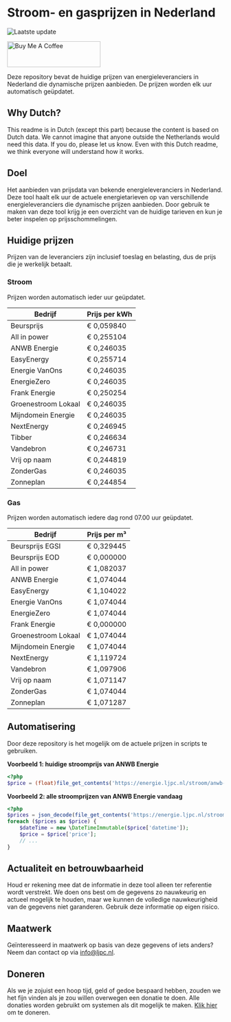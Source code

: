 # Stroom- en gasprijzen in Nederland

![Laatste update](https://img.shields.io/badge/laatste%20update-2023--12--19%2023%3A00%20CET-brightgreen)

<a href="https://www.buymeacoffee.com/Lars-" target="_blank"><img src="https://cdn.buymeacoffee.com/buttons/v2/default-orange.png" alt="Buy Me A Coffee" height="60" style="height: 60px !important;width: 217px !important;" ></a>

Deze repository bevat de huidige prijzen van energieleveranciers in Nederland die dynamische prijzen aanbieden. De prijzen worden elk uur automatisch geüpdatet.

## Why Dutch?

This readme is in Dutch (except this part) because the content is based on Dutch data. We cannot imagine that anyone outside the Netherlands would need this data. If you do, please let us know. Even with this Dutch readme, we think
everyone will understand how it works.

## Doel

Het aanbieden van prijsdata van bekende energieleveranciers in Nederland. Deze tool haalt elk uur de actuele energietarieven op van verschillende energieleveranciers die dynamische prijzen aanbieden. Door gebruik te maken van deze tool
krijg je een overzicht van de huidige tarieven en kun je beter inspelen op prijsschommelingen.

## Huidige prijzen

Prijzen van de leveranciers zijn inclusief toeslag en belasting, dus de prijs die je werkelijk betaalt.

### Stroom

Prijzen worden automatisch ieder uur geüpdatet.

 Bedrijf | Prijs per kWh 
---------|---------------
Beursprijs | € 0,059840
All in power | € 0,255104
ANWB Energie | € 0,246035
EasyEnergy | € 0,255714
Energie VanOns | € 0,246035
EnergieZero | € 0,246035
Frank Energie | € 0,250254
Groenestroom Lokaal | € 0,246035
Mijndomein Energie | € 0,246035
NextEnergy | € 0,246945
Tibber | € 0,246634
Vandebron | € 0,246731
Vrij op naam | € 0,244819
ZonderGas | € 0,246035
Zonneplan | € 0,244854


### Gas

Prijzen worden automatisch iedere dag rond 07.00 uur geüpdatet.

 Bedrijf | Prijs per m³ 
---------|--------------
Beursprijs EGSI | € 0,329445
Beursprijs EOD | € 0,000000
All in power | € 1,082037
ANWB Energie | € 1,074044
EasyEnergy | € 1,104022
Energie VanOns | € 1,074044
EnergieZero | € 1,074044
Frank Energie | € 0,000000
Groenestroom Lokaal | € 1,074044
Mijndomein Energie | € 1,074044
NextEnergy | € 1,119724
Vandebron | € 1,097906
Vrij op naam | € 1,071147
ZonderGas | € 1,074044
Zonneplan | € 1,071287


## Automatisering

Door deze repository is het mogelijk om de actuele prijzen in scripts te gebruiken.

**Voorbeeld 1: huidige stroomprijs van ANWB Energie**

```php
<?php
$price = (float)file_get_contents('https://energie.ljpc.nl/stroom/anwb-energie-nu.txt');

```

**Voorbeeld 2: alle stroomprijzen van ANWB Energie vandaag**

```php
<?php
$prices = json_decode(file_get_contents('https://energie.ljpc.nl/stroom/all-in-power-vandaag.json'),true);
foreach ($prices as $price) {
    $dateTime = new \DateTimeImmutable($price['datetime']);
    $price = $price['price'];
    // ...
}
```

## Actualiteit en betrouwbaarheid

Houd er rekening mee dat de informatie in deze tool alleen ter referentie wordt verstrekt. We doen ons best om de gegevens zo nauwkeurig en actueel mogelijk te houden, maar we kunnen de volledige nauwkeurigheid van de gegevens niet
garanderen. Gebruik deze informatie op eigen risico.

## Maatwerk

Geïnteresseerd in maatwerk op basis van deze gegevens of iets anders? Neem dan contact op
via [info@ljpc.nl](mailto:info@ljpc.nl?subject=Energie%20prijzen).

## Doneren

Als we je zojuist een hoop tijd, geld of gedoe bespaard hebben, zouden we het fijn vinden als je zou willen overwegen een
donatie te doen. Alle donaties worden gebruikt om systemen als dit mogelijk te
maken. [Klik hier](https://www.buymeacoffee.com/Lars-) om te doneren.
